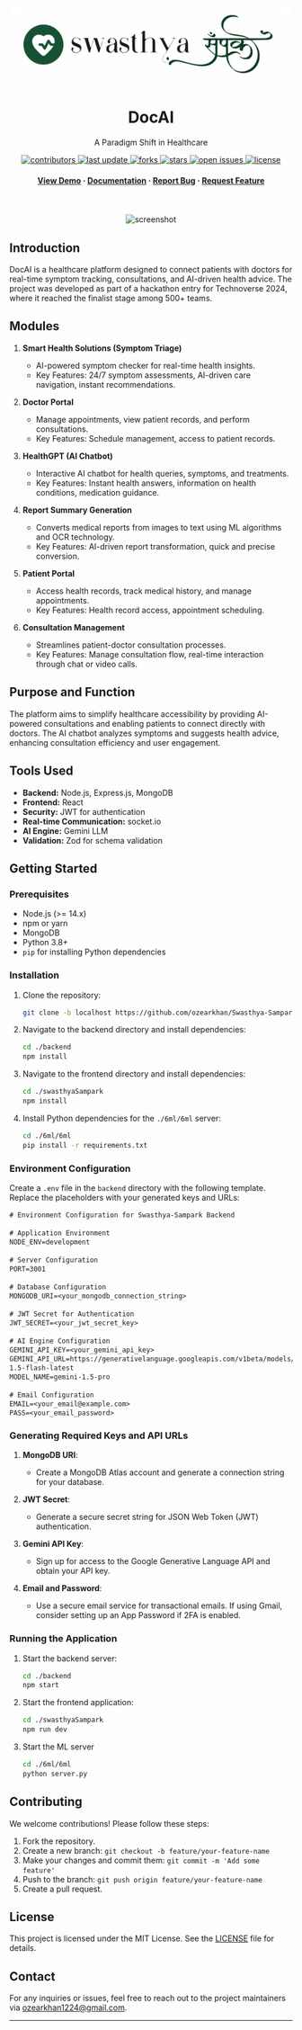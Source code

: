 <br/>
<div align="center">

  <img src="swasthyaSampark/public/assets/swasthya%20sampark%20readme.svg" alt="logo" width="auto" height="auto" />
  <h1>DocAI</h1>

  <p>
    A Paradigm Shift in Healthcare
  </p>


<!-- Badges -->
<p>
  <a href="https://github.com/ozearkhan/Swasthya-Sampark/graphs/contributors">
    <img src="https://img.shields.io/github/contributors/ozearkhan/Swasthya-Sampark" alt="contributors" />
  </a>
  <a href="">
    <img src="https://img.shields.io/github/last-commit/ozearkhan/Swasthya-Sampark" alt="last update" />
  </a>
  <a href="https://github.com/ozearkhan/Swasthya-Sampark/network/members">
    <img src="https://img.shields.io/github/forks/ozearkhan/Swasthya-Sampark" alt="forks" />
  </a>
  <a href="https://github.com/ozearkhan/Swasthya-Sampark/stargazers">
    <img src="https://img.shields.io/github/stars/ozearkhan/Swasthya-Sampark" alt="stars" />
  </a>
  <a href="https://github.com/ozearkhan/Swasthya-Sampark/issues/">
    <img src="https://img.shields.io/github/issues/ozearkhan/Swasthya-Sampark" alt="open issues" />
  </a>
  <a href="https://github.com/ozearkhan/Swasthya-Sampark/blob/master/LICENSE.txt">
    <img src="https://img.shields.io/github/license/ozearkhan/Swasthya-Sampark" alt="license" />
  </a>
</p>

<h4>
    <a href="https://drive.google.com/file/d/1v0I85PBp8XpNoFWS9Z-NxnL2xfkxgz2L/view?usp=sharing">View Demo</a>
  <span> · </span>
    <a href="https://github.com/ozearkhan/Swasthya-Sampark">Documentation</a>
  <span> · </span>
    <a href="https://github.com/ozearkhan/Swasthya-Sampark/issues/">Report Bug</a>
  <span> · </span>
    <a href="https://github.com/ozearkhan/Swasthya-Sampark/issues/">Request Feature</a>
  </h4>
</div>

<br />

<br/>
<div align="center"> 

  <img src="/DocAI/public/assets/homepage%20ss.svg" alt="screenshot" />
</div>

## Introduction

DocAI is a healthcare platform designed to connect patients with doctors for real-time symptom tracking, consultations, and AI-driven health advice. The project was developed as part of a hackathon entry for Technoverse 2024, where it reached the finalist stage among 500+ teams.

## Modules

1. **Smart Health Solutions (Symptom Triage)**
   - AI-powered symptom checker for real-time health insights.
   - Key Features: 24/7 symptom assessments, AI-driven care navigation, instant recommendations.

2. **Doctor Portal**
   - Manage appointments, view patient records, and perform consultations.
   - Key Features: Schedule management, access to patient records.

3. **HealthGPT (AI Chatbot)**
   - Interactive AI chatbot for health queries, symptoms, and treatments.
   - Key Features: Instant health answers, information on health conditions, medication guidance.

4. **Report Summary Generation**
   - Converts medical reports from images to text using ML algorithms and OCR technology.
   - Key Features: AI-driven report transformation, quick and precise conversion.

5. **Patient Portal**
   - Access health records, track medical history, and manage appointments.
   - Key Features: Health record access, appointment scheduling.

6. **Consultation Management**
   - Streamlines patient-doctor consultation processes.
   - Key Features: Manage consultation flow, real-time interaction through chat or video calls.

## Purpose and Function

The platform aims to simplify healthcare accessibility by providing AI-powered consultations and enabling patients to connect directly with doctors. The AI chatbot analyzes symptoms and suggests health advice, enhancing consultation efficiency and user engagement.

## Tools Used

- **Backend:** Node.js, Express.js, MongoDB
- **Frontend:** React
- **Security:** JWT for authentication
- **Real-time Communication:** socket.io
- **AI Engine:** Gemini LLM
- **Validation:** Zod for schema validation

## Getting Started

### Prerequisites

- Node.js (>= 14.x)
- npm or yarn
- MongoDB
- Python 3.8+
- `pip` for installing Python dependencies

### Installation

1. Clone the repository:
   ```bash
   git clone -b localhost https://github.com/ozearkhan/Swasthya-Sampark.git
   ```
2. Navigate to the backend directory and install dependencies:
   ```bash
   cd ./backend
   npm install
   ```
3. Navigate to the frontend directory and install dependencies:
   ```bash
   cd ./swasthyaSampark
   npm install
   ```
4. Install Python dependencies for the `./6ml/6ml` server:
   ```bash
   cd ./6ml/6ml
   pip install -r requirements.txt

   ```

### Environment Configuration

Create a `.env` file in the `backend` directory with the following template. Replace the placeholders with your generated keys and URLs:

```env
# Environment Configuration for Swasthya-Sampark Backend

# Application Environment
NODE_ENV=development

# Server Configuration
PORT=3001

# Database Configuration
MONGODB_URI=<your_mongodb_connection_string>

# JWT Secret for Authentication
JWT_SECRET=<your_jwt_secret_key>

# AI Engine Configuration
GEMINI_API_KEY=<your_gemini_api_key>
GEMINI_API_URL=https://generativelanguage.googleapis.com/v1beta/models/gemini-1.5-flash-latest
MODEL_NAME=gemini-1.5-pro

# Email Configuration
EMAIL=<your_email@example.com>
PASS=<your_email_password>
```

### Generating Required Keys and API URLs

1. **MongoDB URI**:
   - Create a MongoDB Atlas account and generate a connection string for your database.

2. **JWT Secret**:
   - Generate a secure secret string for JSON Web Token (JWT) authentication.

3. **Gemini API Key**:
   - Sign up for access to the Google Generative Language API and obtain your API key.

4. **Email and Password**:
   - Use a secure email service for transactional emails. If using Gmail, consider setting up an App Password if 2FA is enabled.

### Running the Application

1. Start the backend server:
   ```bash
   cd ./backend
   npm start
   ```
2. Start the frontend application:
   ```bash
   cd ./swasthyaSampark
   npm run dev
   ```
3. Start the ML server
   ```bash
   cd ./6ml/6ml
   python server.py
   ```

## Contributing

We welcome contributions! Please follow these steps:

1. Fork the repository.
2. Create a new branch: `git checkout -b feature/your-feature-name`
3. Make your changes and commit them: `git commit -m 'Add some feature'`
4. Push to the branch: `git push origin feature/your-feature-name`
5. Create a pull request.

## License

This project is licensed under the MIT License. See the [LICENSE](LICENSE.txt) file for details.

## Contact

For any inquiries or issues, feel free to reach out to the project maintainers via [ozearkhan1224@gmail.com](mailto:ozearkhan1224@gmail.com).

---

